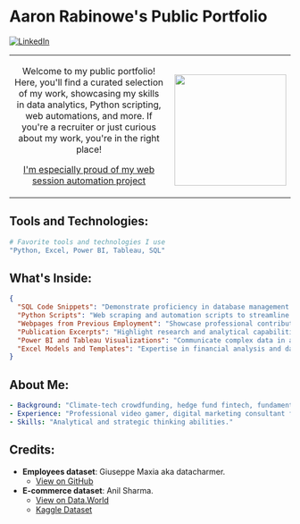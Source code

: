 
# Aaron Rabinowe's Public Portfolio

[![LinkedIn](https://img.shields.io/badge/LinkedIn-Aaron_Rabinowe-blue?style=flat-square&logo=linkedin)](https://www.linkedin.com/in/arabinowe/)

<table>
<tr>
<td valign="center" align="center" width="75%">

Welcome to my public portfolio! Here, you'll find a curated selection of my work,
showcasing my skills in data analytics, Python scripting, web automations, and more.
If you're a recruiter or just curious about my work, you're in the right place!

 [I'm especially proud of my web session automation project](https://github.com/arabinowe/For-Recruiters/blob/main/Python/Web%20Session%20Automator%20with%20Cookie%20Syncing.py)

</td>
<td valign="center" width="25%">


<a href="url"><img src="https://user-images.githubusercontent.com/29517585/211059284-e9ce08ad-d1c1-4fad-844f-724ea9b62add.jpg" align="right" height="199" width="200" style="object-fit: contain;"></a>

</td>
</tr>
</table>

## Tools and Technologies:

```bash
# Favorite tools and technologies I use
"Python, Excel, Power BI, Tableau, SQL"
```

## What's Inside:

```json
{
  "SQL Code Snippets": "Demonstrate proficiency in database management and data retrieval.",
  "Python Scripts": "Web scraping and automation scripts to streamline processes and extract valuable data.",
  "Webpages from Previous Employment": "Showcase professional contributions.",
  "Publication Excerpts": "Highlight research and analytical capabilities.",
  "Power BI and Tableau Visualizations": "Communicate complex data in an accessible format.",
  "Excel Models and Templates": "Expertise in financial analysis and data organization."
}
```

## About Me:

```yaml
- Background: "Climate-tech crowdfunding, hedge fund fintech, fundamental analysis."
- Experience: "Professional video gamer, digital marketing consultant for major CPG conglomerates."
- Skills: "Analytical and strategic thinking abilities."
```

## Credits:

- **Employees dataset**: Giuseppe Maxia aka datacharmer.
    - [View on GitHub](https://github.com/datacharmer/test_db)
- **E-commerce dataset**: Anil Sharma.
    - [View on Data.World](https://data.world/anilsharma87)
    - [Kaggle Dataset](https://www.kaggle.com/anilsharma87)

